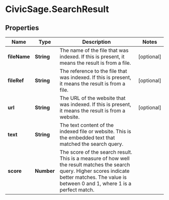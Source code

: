 # CivicSage.SearchResult

## Properties

Name | Type | Description | Notes
------------ | ------------- | ------------- | -------------
**fileName** | **String** | The name of the file that was indexed. If this is present, it means the result is from a file.  | [optional] 
**fileRef** | **String** | The reference to the file that was indexed. If this is present, it means the result is from a file.  | [optional] 
**url** | **String** | The URL of the website that was indexed. If this is present, it means the result is from a website.  | [optional] 
**text** | **String** | The text content of the indexed file or website. This is the embedded text that matched the search query.  | 
**score** | **Number** | The score of the search result. This is a measure of how well the result matches the search query. Higher scores indicate better matches. The value is between 0 and 1, where 1 is a perfect match.  | 



